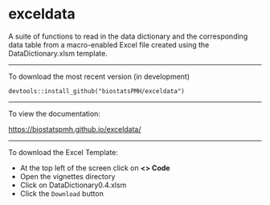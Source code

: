 # exceldata
A suite of functions to read in the data dictionary and the
corresponding data table from a macro-enabled Excel file created using
the DataDictionary.xlsm template.

---
To download the most recent version (in development)

`devtools::install_github("biostatsPMH/exceldata")`

---
To view the documentation: 

https://biostatspmh.github.io/exceldata/

--- 
To download the Excel Template:

- At the top left of the screen click on **<> Code**
- Open the vignettes directory
- Click on DataDictionary0.4.xlsm 
- Click the `Download` button
